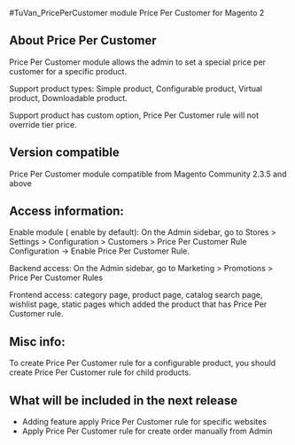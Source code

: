 #TuVan_PricePerCustomer module
Price Per Customer for Magento 2

## About Price Per Customer

Price Per Customer module allows the admin to set a special price per customer for a specific product.

Support product types: Simple product, Configurable product, Virtual product, Downloadable product.

Support product has custom option, Price Per Customer rule will not override tier price.

## Version compatible

Price Per Customer module compatible from Magento Community 2.3.5 and above

## Access information:

Enable module ( enable by default): On the Admin sidebar, go to Stores > Settings > Configuration > Customers > Price Per Customer Rule Configuration -> Enable Price Per Customer Rule.

Backend access: On the Admin sidebar, go to Marketing > Promotions > Price Per Customer Rules 

Frontend access: category page, product page, catalog search page, wishlist page, static pages which added the product that has Price Per Customer rule.


## Misc info:

To create Price Per Customer rule for a configurable product, you should create Price Per Customer rule for child products.

## What will be included in the next release

- Adding feature apply Price Per Customer rule for specific websites
- Apply Price Per Customer rule for create order manually from Admin
